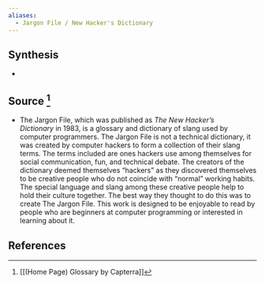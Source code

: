```yaml
---
aliases:
  - Jargon File / New Hacker's Dictionary
---
```

## Synthesis
- 
## Source [^1]
- The Jargon File, which was published as _The New Hacker’s Dictionary_ in 1983, is a glossary and dictionary of slang used by computer programmers. The Jargon File is not a technical dictionary, it was created by computer hackers to form a collection of their slang terms. The terms included are ones hackers use among themselves for social communication, fun, and technical debate. The creators of the dictionary deemed themselves “hackers” as they discovered themselves to be creative people who do not coincide with “normal” working habits. The special language and slang among these creative people help to hold their culture together. The best way they thought to do this was to create The Jargon File. This work is designed to be enjoyable to read by people who are beginners at computer programming or interested in learning about it.
## References

[^1]: [[(Home Page) Glossary by Capterra]]